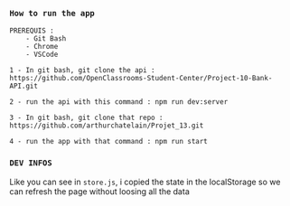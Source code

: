 ### `How to run the app`

    PREREQUIS : 
        - Git Bash 
        - Chrome
        - VSCode

    1 - In git bash, git clone the api : https://github.com/OpenClassrooms-Student-Center/Project-10-Bank-API.git

    2 - run the api with this command : npm run dev:server

    3 - In git bash, git clone that repo : https://github.com/arthurchatelain/Projet_13.git

    4 - run the app with that command : npm run start

### `DEV INFOS`

Like you can see in `store.js`, i copied the state in the localStorage so we can refresh the page without loosing all the data

